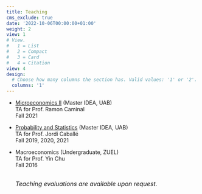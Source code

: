 ```yaml
---
title: Teaching
cms_exclude: true
date: '2022-10-06T00:00:00+01:00'
weight: 2
view: 1
# View.
#   1 = List
#   2 = Compact
#   3 = Card
#   4 = Citation
view: 4
design:
  # Choose how many columns the section has. Valid values: '1' or '2'.
  columns: '1'
---
```


- [Microeconomics II](https://drive.google.com/file/d/1mfUapLtsNYOYF05Q1ARvfnQg-C-EQwZw/view) (Master IDEA, UAB)   
  TA for Prof. Ramon Caminal   
  Fall 2021
  
- [Probability and Statistics](https://drive.google.com/file/d/1jOAgilCj_SNlf5MmDuZpGTiIED5NlbLR/view) (Master IDEA, UAB)     
  TA for Prof. Jordi Caballé   
  Fall 2019, 2020, 2021
  
- Macroeconomics (Undergraduate, ZUEL)  
  TA for Prof. Yin Chu     
  Fall 2016
  <br/>
  <br/>
  
  <font size=3>*Teaching evaluations are available upon request.*</font>


